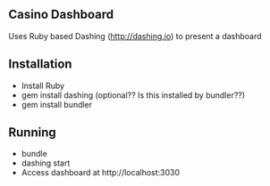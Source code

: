 Casino Dashboard
-----------------

Uses Ruby based Dashing (http://dashing.io) to present a dashboard

Installation
------------

 * Install Ruby
 * gem install dashing (optional?? Is this installed by bundler??)
 * gem install bundler
 
Running
-------

 * bundle
 * dashing start
 * Access dashboard at http://localhost:3030

